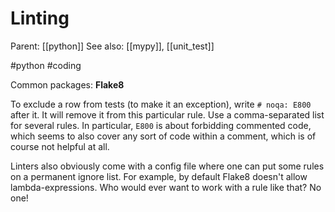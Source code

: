 # Linting

Parent: [[python]]
See also: [[mypy]], [[unit_test]]

#python #coding


Common packages: **Flake8**

To exclude a row from tests (to make it an exception), write `# noqa: E800` after it. It will remove it from this particular rule. Use a comma-separated list for several rules. In particular, `E800` is about forbidding commented code, which seems to also cover any sort of code within a comment, which is of course not helpful at all.

Linters also obviously come with a config file where one can put some rules on a permanent ignore list. For example, by default Flake8 doesn't allow lambda-expressions. Who would ever want to work with a rule like that? No one!